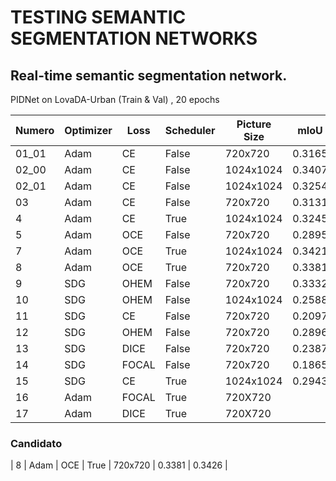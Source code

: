 # TESTING SEMANTIC SEGMENTATION NETWORKS

## Real-time semantic segmentation network.

PIDNet on LovaDA-Urban (Train & Val) , 20 epochs 

| Numero    | Optimizer | Loss | Scheduler  | Picture Size | mIoU   | bestIoU |
|--------   |-----------|------|----------- |--------------|------  |---------|
| 01_01     | Adam      | CE   | False      | 720x720      | 0.3165 | 0.3165  |
| 02_00     | Adam      | CE   | False      | 1024x1024    | 0.3407 | 0.3417  |
| 02_01     | Adam      | CE   | False      | 1024x1024    | 0.3254 | 0.3562  |
| 03        | Adam      | CE   | False      | 720x720      | 0.3131 | 0.3261  |
| 4         | Adam      | CE   | True       | 1024x1024    | 0.3245 | 0.3406  |
| 5         | Adam      | OCE  | False      | 720x720      | 0.2895 | 0.2895  |
| 7         | Adam      | OCE  | True       | 1024x1024    | 0.3421 | 0.3421  |
| 8         | Adam      | OCE  | True       | 720x720      | 0.3381 | 0.3426  |
| 9         | SDG       | OHEM | False      | 720x720      | 0.3332 | 0.3385  |
| 10        | SDG       | OHEM | False      | 1024x1024    | 0.2588 | 0.2677  |
| 11        | SDG       | CE   | False      | 720x720      | 0.2097 | 0.2301  |
| 12        | SDG       | OHEM | False      | 720x720      | 0.2896 | 0.2896  |
| 13        | SDG       | DICE | False      | 720x720      | 0.2387 | 0.2387  |
| 14        | SDG       | FOCAL| False      | 720x720      | 0.1865 | 0.1958  |
| 15        | SDG       | CE   | True       | 1024x1024    | 0.2943 | 0.3110  |
| 16        | Adam      | FOCAL| True       | 720X720      |        |         |
| 17        | Adam      | DICE | True       | 720X720      |        |         |

### Candidato
| 8         | Adam      | OCE  | True       | 720x720      | 0.3381 | 0.3426  |

